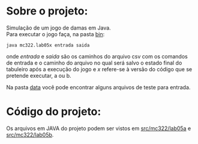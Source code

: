 # Sobre o projeto:
Simulação de um jogo de damas em Java.  
Para executar o jogo faça, na pasta [bin](./bin):
```
java mc322.lab05x entrada saida
```
onde *entrada* e *saida* são os caminhos do arquivo csv com os comandos de entrada e o caminho do arquivo no qual será salvo o estado final do tabuleiro após a execução do jogo e *x* refere-se à versão do código que se pretende executar, a ou b.  
  
Na pasta [data](./data) você pode encontrar alguns arquivos de teste para entrada.

# Código do projeto:
Os arquivos em JAVA do projeto podem ser vistos em [src/mc322/lab05a](./src/mc322/lab05a) e [src/mc322/lab05b](./src/mc322/lab05b).
